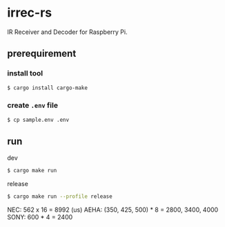 # irrec-rs

IR Receiver and Decoder for Raspberry Pi.

## prerequirement

### install tool

```sh
$ cargo install cargo-make
```

### create `.env` file

```sh
$ cp sample.env .env
```

## run

dev

```sh
$ cargo make run
```

release

```sh
$ cargo make run --profile release
```


NEC: 562 x 16 = 8992 (us)
AEHA: (350, 425, 500) * 8 = 2800, 3400, 4000
SONY: 600 * 4 = 2400